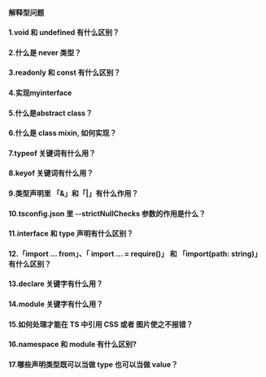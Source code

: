 #### 解释型问题

#### 

#### 1.void 和 undefined 有什么区别？

#### 

#### 2.什么是 never 类型？

#### 

#### 3.readonly 和 const 有什么区别？

#### 

#### 4.实现myinterface

#### 

#### 5.什么是abstract class？



#### 6.什么是 class mixin, 如何实现？

#### 

#### 7.typeof 关键词有什么用？

#### 

#### 8.keyof 关键词有什么用？

#### 

#### 9.类型声明里 「&」和「\|」有什么作用？

#### 

#### 10.tsconfig.json 里 --strictNullChecks 参数的作用是什么？

#### 

#### 11.interface 和 type 声明有什么区别？

#### 

#### 12.「import ... from」、「 import ... = require\(\)」 和 「import\(path: string\)」有什么区别？

#### 

#### 13.declare 关键字有什么用？

#### 

#### 14.module 关键字有什么用？

#### 

#### 15.如何处理才能在 TS 中引用 CSS 或者 图片使之不报错？

#### 

#### 16.namespace 和 module 有什么区别?

#### 

#### 17.哪些声明类型既可以当做 type 也可以当做 value？



